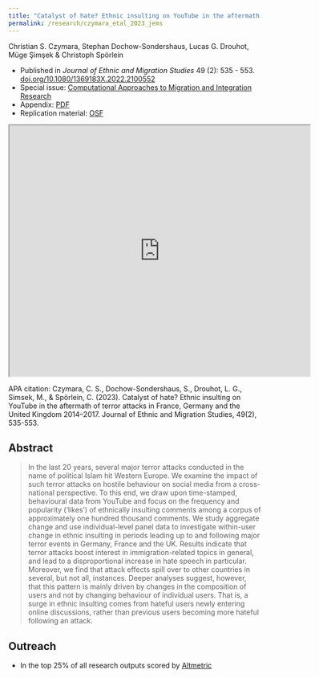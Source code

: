 ```yaml
---
title: "Catalyst of hate? Ethnic insulting on YouTube in the aftermath of terror attacks in France, Germany and the United Kingdom 2014–2017"
permalink: /research/czymara_etal_2023_jems
---
```

Christian S. Czymara, Stephan Dochow-Sondershaus, Lucas G. Drouhot, Müge Şimşek & Christoph Spörlein

- Published in *Journal of Ethnic and Migration Studies* 49 (2): 535 - 553. [doi.org/10.1080/1369183X.2022.2100552](https://doi.org/10.1080/1369183X.2022.2100552)
- Special issue: [Computational Approaches to Migration and Integration Research](https://www.tandfonline.com/toc/cjms20/49/2)
- Appendix: [PDF](https://czymara.github.io/files/Czymara_2023_Catalyst-of-hate-Ethnic-insulting-on-YouTube_Appendix.pdf)
- Replication material: [OSF](https://osf.io/mxncq/)

<iframe src="https://czymara.github.io/files/Czymara_2023_Catalyst-of-hate-Ethnic-insulting-on-YouTube.pdf" width="600" height="500"></iframe>

APA citation: Czymara, C. S., Dochow-Sondershaus, S., Drouhot, L. G., Simsek, M., & Spörlein, C. (2023). Catalyst of hate? Ethnic insulting on YouTube in the aftermath of terror attacks in France, Germany and the United Kingdom 2014–2017. Journal of Ethnic and Migration Studies, 49(2), 535-553.

Abstract
------
> In the last 20 years, several major terror attacks conducted in the name of political Islam hit Western Europe. We examine the impact of such terror attacks on hostile behaviour on social media from a cross-national perspective. To this end, we draw upon time-stamped, behavioural data from YouTube and focus on the frequency and popularity (‘likes’) of ethnically insulting comments among a corpus of approximately one hundred thousand comments. We study aggregate change and use individual-level panel data to investigate within-user change in ethnic insulting in periods leading up to and following major terror events in Germany, France and the UK. Results indicate that terror attacks boost interest in immigration-related topics in general, and lead to a disproportional increase in hate speech in particular. Moreover, we find that attack effects spill over to other countries in several, but not all, instances. Deeper analyses suggest, however, that this pattern is mainly driven by changes in the composition of users and not by changing behaviour of individual users. That is, a surge in ethnic insulting comes from hateful users newly entering online discussions, rather than previous users becoming more hateful following an attack.

Outreach
------
- In the top 25% of all research outputs scored by [Altmetric](https://routledge.altmetric.com/details/134134587)

